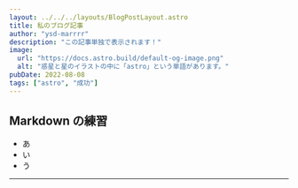 ```yaml
---
layout: ../../../layouts/BlogPostLayout.astro
title: 私のブログ記事
author: "ysd-marrrr"
description: "この記事単独で表示されます！"
image:
  url: "https://docs.astro.build/default-og-image.png"
  alt: "惑星と星のイラストの中に「astro」という単語があります。"
pubDate: 2022-08-08
tags: ["astro", "成功"]
---
```


## Markdown の練習

- あ
- い
- う

---
